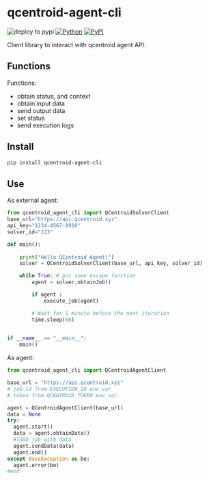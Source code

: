 # qcentroid-agent-cli

![deploy to pypi](https://github.com/QCentroid/qcentroid-agent-cli/actions/workflows/publish.yml/badge.svg)
[![Python](https://img.shields.io/pypi/pyversions/qcentroid-agent-cli.svg)](https://badge.fury.io/py/qcentroid-agent-cli)
[![PyPI](https://badge.fury.io/py/qcentroid-agent-cli.svg)](https://badge.fury.io/py/qcentroid-agent-cli)
 
Client library to interact with qcentroid agent API.



## Functions


Functions:
* obtain status, and context
* obtain input data 
* send output data
* set status
* send execution logs

## Install

```bash
pip install qcentroid-agent-cli
```


## Use

As external agent:

```python
from qcentroid_agent_cli import QCentroidSolverClient
base_url="https://api.qcentroid.xyz"
api_key="1234-4567-8910"
solver_id="123"

def main():
    
    print("Hello QCentroid Agent!")
    solver = QCentroidSolverClient(base_url, api_key, solver_id)

    while True: # put some escape function
        agent = solver.obtainJob()

        if agent :
            execute_job(agent)

        # Wait for 1 minute before the next iteration
        time.sleep(60)
   

if __name__ == "__main__":
    main()

```

As agent:

```python
from qcentroid_agent_cli import QCentroidAgentClient

base_url = "https://api.qcentroid.xyz"
# job-id from EXECUTION_ID env var
# token from QCENTROID_TOKEN env var

agent = QCentroidAgentClient(base_url)
data = None
try:
  agent.start()
  data = agent.obtainData()
  #TODO job with data  
  agent.sendData(data)
  agent.end()
except BaseException as be:
  agent.error(be)
#end

```
  
